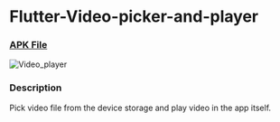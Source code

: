 # Flutter-Video-picker-and-player

### [APK File](https://drive.google.com/file/d/1ETG_DxHvDqSxfj5WHR98ORxJgsGsGMUf/view?usp=sharing)

![Video_player](https://user-images.githubusercontent.com/69294119/95172576-24195300-07d5-11eb-804c-b72314ec7212.gif)

### Description
 Pick video file from the device storage and play video in the app itself. 
